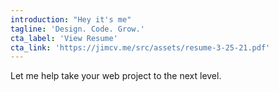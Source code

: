 ```yaml
---
introduction: "Hey it's me"
tagline: 'Design. Code. Grow.'
cta_label: 'View Resume'
cta_link: 'https://jimcv.me/src/assets/resume-3-25-21.pdf'
---
```



 Let me help take your web project to the next level.
